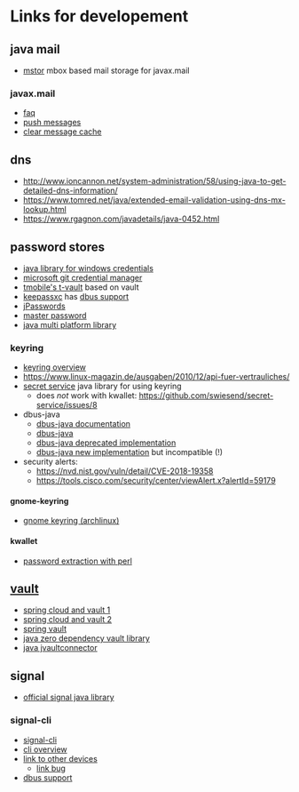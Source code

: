 # Links for developement

## java mail

* [mstor](https://github.com/benfortuna/mstor) mbox based mail storage for javax.mail

### javax.mail

* [faq](https://javaee.github.io/javamail/FAQ)
* [push messages](https://stackoverflow.com/questions/4389994/does-javamail-support-server-push)
* [clear message cache](https://stackoverflow.com/questions/1466720/how-to-force-javamail-to-clear-its-message-cache)

## dns

* http://www.ioncannon.net/system-administration/58/using-java-to-get-detailed-dns-information/
* https://www.tomred.net/java/extended-email-validation-using-dns-mx-lookup.html
* https://www.rgagnon.com/javadetails/java-0452.html

## password stores

* [java library for windows credentials](https://github.com/dariusz-szczepaniak/java.jna.WindowsCredentialManager)
* [microsoft git credential manager](https://github.com/microsoft/Git-Credential-Manager-Core)
* [tmobile's t-vault](https://github.com/tmobile/t-vault) based on vault
* [keepassxc](https://keepassxc.org/project/) has [dbus support](https://github.com/keepassxreboot/keepassxc/wiki/Using-DBus-with-KeePassXC)
* [jPasswords](https://sourceforge.net/projects/jpws/)
* [master password](https://gitlab.com/MasterPassword/MasterPassword)
* [java multi platform library](https://github.com/joval/jKeyring)

### keyring

* [keyring overview](https://rtfm.co.ua/en/what-is-linux-keyring-gnome-keyring-secret-service-and-d-bus/)
* https://www.linux-magazin.de/ausgaben/2010/12/api-fuer-vertrauliches/
* [secret service](https://github.com/swiesend/secret-service) java library for using keyring
  + does _not_ work with kwallet: https://github.com/swiesend/secret-service/issues/8
* dbus-java
  + [dbus-java documentation](https://dbus.freedesktop.org/doc/dbus-java/)
  + [dbus-java](https://github.com/bdeneuter/dbus-java)
  + [dbus-java deprecated implementation](https://github.com/freedesktop/dbus-java)
  + [dbus-java new implementation](https://github.com/hypfvieh/dbus-java) but incompatible (!)
* security alerts:
  + https://nvd.nist.gov/vuln/detail/CVE-2018-19358
  + https://tools.cisco.com/security/center/viewAlert.x?alertId=59179

#### gnome-keyring

* [gnome keyring (archlinux)](https://wiki.archlinux.org/index.php/GNOME/Keyring)

#### kwallet

* [password extraction with perl](https://www.perlmonks.org/?node_id=869620)

## [vault](https://www.vaultproject.io/)

* [spring cloud and vault 1](https://blog.marcosbarbero.com/integrating-vault-spring-cloud-config/)
* [spring cloud and vault 2](http://work.haufegroup.io/spring-cloud-config-and-vault/)
* [spring vault](https://github.com/spring-projects/spring-vault)
* [java zero dependency vault library](https://github.com/BetterCloud/vault-java-driver)
* [java jvaultconnector](https://github.com/stklcode/jvaultconnector)

## signal

* [official signal java library](https://github.com/signalapp/libsignal-protocol-java)

### signal-cli

* [signal-cli](https://github.com/AsamK/signal-cli)
* [cli overview](https://github.com/AsamK/signal-cli/blob/master/man/signal-cli.1.adoc)
* [link to other devices](https://github.com/AsamK/signal-cli/wiki/Linking-other-devices-(Provisioning))
  + [link bug](https://github.com/AsamK/signal-cli/issues/277)
* [dbus support](https://github.com/AsamK/signal-cli/wiki/DBus-service)
